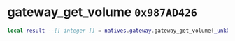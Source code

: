 # gateway_get_volume `0x987AD426`

```lua
local result --[[ integer ]] = natives.gateway.gateway_get_volume(_unk0 --[[ integer ]])
```